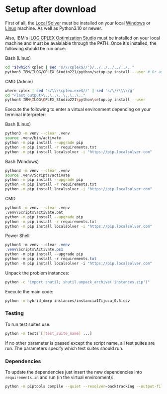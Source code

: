 # Setup after download

First of all, the [Local Solver](https://www.localsolver.com/) must be installed on your local [Windows](https://www.localsolver.com/docs/last/exampletour/vrp.html) or [Linux](https://www.localsolver.com/docs/last/installation/installationonlinux.html) machine. As well as Python3.10 or newer.

Also, IBM's [ILOG CPLEX Optimization Studio](https://www.ibm.com/products/ilog-cplex-optimization-studio) must be installed on your local machine and must be avaialable through the PATH. Once it's installed, the following should be run once:

Bash (Linux)

```bash
cd "$(which cplex | sed 's/\/cplex$//')/../../../../../.."
python3 IBM/ILOG/CPLEX_Studio221/python/setup.py install --user # Or as sudo
```

CMD (Admin)

```bash
where cplex | sed 's/\\\\cplex.exe$//' | sed 's/\//\\\\/g'
cd "<last_output>\..\..\..\..\..\.."
python3 IBM\ILOG\CPLEX_Studio221\python\setup.py install --user
```

Execute the following to enter a virtual environment depending on your terminal interpreter:

Bash (Linux)

```bash
python3 -m venv --clear .venv
source .venv/bin/activate
python -m pip install --upgrade pip
python -m pip install -r requirements.txt
python -m pip install localsolver -i "https://pip.localsolver.com"
```

Bash (Windows)

```bash
python3 -m venv --clear .venv
source .venv/Scripts/activate
python -m pip install --upgrade pip
python -m pip install -r requirements.txt
python -m pip install localsolver -i "https://pip.localsolver.com"
```

CMD

```bash
python3 -m venv --clear .venv
.venv\Scripts\activate.bat
python -m pip install --upgrade pip
python -m pip install -r requirements.txt
python -m pip install localsolver -i "https://pip.localsolver.com"
```

Power Shell

```powershell
python3 -m venv --clear .venv
.venv\Scripts\Activate.ps1
python -m pip install --upgrade pip
python -m pip install -r requirements.txt
python -m pip install localsolver -i "https://pip.localsolver.com"
```

Unpack the problem instances:

```bash
python -c "import shutil; shutil.unpack_archive('instances.zip')"
```

Execute the main code:

```bash
python -m hybrid_dmrp instances/instancia1Tijuca_0.6.csv
```

### Testing

To run test suites use:

```bash
python -m tests [[test_suite_name] ...]
```

If no other parameter is passed except the script name, all test suites are run. The parameters specify which test suites should run.

### Dependencies

To update the dependencies just insert the new dependencies into ```requirements.in``` and run (in the virtual environment):

```bash
python -m piptools compile --quiet --resolver=backtracking --output-file=requirements.txt requirements.in
```
